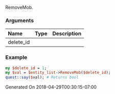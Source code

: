 RemoveMob.
### Arguments
**Name**|**Type**|**Description**
:---|:---|:---
delete_id||

### Example

```perl
my $delete_id = 1;
my $val = $entity_list->RemoveMob($delete_id);
quest::say($val); # Returns bool
```


Generated On 2018-04-29T00:30:15-07:00
